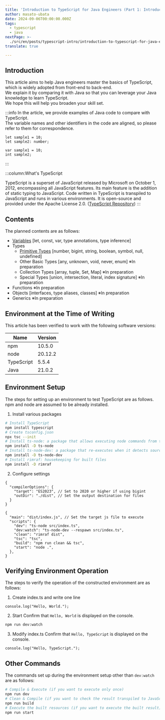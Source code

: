 ```yaml
---
title: 'Introduction to TypeScript for Java Engineers (Part 1: Introduction)'
author: masato-ubata
date: 2024-09-06T00:00:00.000Z
tags:
  - typescript
  - java
nextPage: >-
  ./src/en/posts/typescript-intro/introduction-to-typescript-for-java-engineer_variable.md
translate: true

---
```


## Introduction

This article aims to help Java engineers master the basics of TypeScript, which is widely adopted from front-end to back-end.  
We explain it by comparing it with Java so that you can leverage your Java knowledge to learn TypeScript.  
We hope this will help you broaden your skill set.  

:::info
In the article, we provide examples of Java code to compare with TypeScript.  
The variable names and other identifiers in the code are aligned, so please refer to them for correspondence.

  ```TypeScript: TypeScript
  let sample1 = 10;
  let sample2: number;
  ```
  ```java: How it looks in Java
  var sample1 = 10;
  int sample2;
  ```
:::

:::column:What's TypeScript

TypeScript is a superset of JavaScript released by Microsoft on October 1, 2012, encompassing all JavaScript features.
Its main feature is the addition of static typing to JavaScript.
Code written in TypeScript is transpiled to JavaScript and runs in various environments.
It is open-source and provided under the Apache License 2.0. ([TypeScript Repository](https://github.com/microsoft/TypeScript))
:::

## Contents

The planned contents are as follows:

* [Variables](/typescript-intro/introduction-to-typescript-for-java-engineer_variable) [let, const, var, type annotations, type inference]
* Types
  * [Primitive Types](/typescript-intro/introduction-to-typescript-for-java-engineer_primitive-type) [number, bigint, string, boolean, symbol, null, undefined]
  * Other Basic Types [any, unknown, void, never, enum] ※In preparation
  * Collection Types [array, tuple, Set, Map] ※In preparation
  * Special Types [union, intersection, literal, index signature] ※In preparation
* Functions ※In preparation
* Objects [interfaces, type aliases, classes] ※In preparation
* Generics ※In preparation

## Environment at the Time of Writing

This article has been verified to work with the following software versions:

|Name|Version|
|---|---|
|npm|10.5.0|
|node|20.12.2|
|TypeScript|5.5.4|
|Java|21.0.2|

## Environment Setup

The steps for setting up an environment to test TypeScript are as follows.  
npm and node are assumed to be already installed.

1. Install various packages
  ```sh
  # Install TypeScript
  npm install typescript
  # Create tsconfig.json
  npx tsc --init
  # Install ts-node: a package that allows executing node commands from tsc
  npm install -D ts-node
  # Install ts-node-dev: a package that re-executes when it detects source code changes
  npm install -D ts-node-dev
  # Install rimraf: housekeeping for built files
  npm install -D rimraf
  ```
2. Configure settings

```json: tsconfig.json
{
  "compilerOptions": {
    "target": "ES2023", // Set to 2020 or higher if using bigint
    "outDir": "./dist", // Set the output destination for files
  }
}
```

```json: package.json
{
  "main": "dist/index.js", // Set the target js file to execute
  "scripts": {
    "dev": "ts-node src/index.ts",
    "dev:watch": "ts-node-dev --respawn src/index.ts",
    "clean": "rimraf dist",
    "tsc": "tsc",
    "build": "npm run clean && tsc", 
    "start": "node .",
  },
}
```

## Verifying Environment Operation

The steps to verify the operation of the constructed environment are as follows:

1. Create index.ts and write one line
  ```ts: index.ts
  console.log("Hello, World.");
  ```
2. Start
  Confirm that `Hello, World` is displayed on the console.
  ```sh
  npm run dev:watch
  ```
3. Modify index.ts
  Confirm that `Hello, TypeScript` is displayed on the console.
  ```ts: index.ts
  console.log("Hello, TypeScript.");
  ```

## Other Commands

The commands set up during the environment setup other than `dev:watch` are as follows:

```sh
# Compile & Execute (if you want to execute only once)
npm run dev
# Clean & Compile (if you want to check the result transpiled to JavaScript)
npm run build
# Execute the built resources (if you want to execute the built result)
npm run start
```
